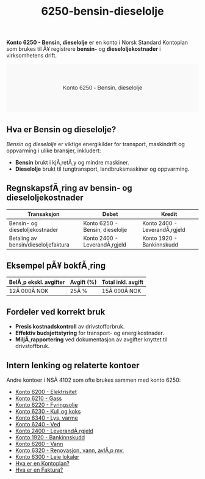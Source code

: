 ﻿---
title: "6250-bensin-dieselolje"
meta_title: "6250-bensin-dieselolje"
meta_description: "**Konto 6250 - Bensin, dieselolje** er en konto i Norsk Standard Kontoplan som brukes til Ã¥ registrere **bensin-** og **dieseloljekostnader** i virksomhetens d..."
slug: 6250-bensin-dieselolje
type: blog
layout: pages/single
---

**Konto 6250 - Bensin, dieselolje** er en konto i Norsk Standard Kontoplan som brukes til Ã¥ registrere **bensin-** og **dieseloljekostnader** i virksomhetens drift.

![Illustrasjon av konto 6250 Bensin, dieselolje](6250-bensin-dieselolje-image.svg)

## Hva er Bensin og dieselolje?

*Bensin* og *dieselolje* er viktige energikilder for transport, maskindrift og oppvarming i ulike bransjer, inkludert:

* **Bensin** brukt i kjÃ¸retÃ¸y og mindre maskiner.
* **Dieselolje** brukt til tungtransport, landbruksmaskiner og oppvarming.

## RegnskapsfÃ¸ring av bensin- og dieseloljekostnader

| Transaksjon                          | Debet                           | Kredit                       |
|--------------------------------------|---------------------------------|------------------------------|
| Bensin- og dieseloljekostnader       | Konto 6250 - Bensin, dieselolje | Konto 2400 - LeverandÃ¸rgjeld |
| Betaling av bensin/dieseloljefaktura | Konto 2400 - LeverandÃ¸rgjeld     | Konto 1920 - Bankinnskudd    |

## Eksempel pÃ¥ bokfÃ¸ring

| BelÃ¸p ekskl. avgifter | Avgift (%) | Total inkl. avgift |
|-----------------------|------------|--------------------|
| 12Â 000Â NOK            | 25Â %       | 15Â 000Â NOK         |

## Fordeler ved korrekt bruk

* **Presis kostnadskontroll** av drivstofforbruk.
* **Effektiv budsjettstyring** for transport- og energikostnader.
* **MiljÃ¸rapportering** ved dokumentasjon av avgifter knyttet til drivstoffbruk.

## Intern lenking og relaterte kontoer

Andre kontoer i NSÂ 4102 som ofte brukes sammen med konto 6250:

* [Konto 6200 - Elektrisitet](/blogs/kontoplan/6200-elektrisitet "Konto 6200 - Elektrisitet")
* [Konto 6210 - Gass](/blogs/kontoplan/6210-gass "Konto 6210 - Gass")
* [Konto 6220 - Fyringsolje](/blogs/kontoplan/6220-fyringsolje "Konto 6220 - Fyringsolje")
* [Konto 6230 - Kull og koks](/blogs/kontoplan/6230-kull-koks "Konto 6230 - Kull og koks")
* [Konto 6340 - Lys, varme](/blogs/kontoplan/6340-lys-varme "Konto 6340 - Lys, varme")
* [Konto 6240 - Ved](/blogs/kontoplan/6240-ved "Konto 6240 - Ved")
* [Konto 2400 - LeverandÃ¸rgjeld](/blogs/kontoplan/2400-leverandorgjeld "Konto 2400 - LeverandÃ¸rgjeld")
* [Konto 1920 - Bankinnskudd](/blogs/kontoplan/1920-bankinnskudd "Konto 1920 - Bankinnskudd")
* [Konto 6260 - Vann](/blogs/kontoplan/6260-vann "Konto 6260 - Vann")
* [Konto 6320 - Renovasjon, vann, avlÃ¸p mv.](/blogs/kontoplan/6320-renovasjon-vann-avlop-mv "Konto 6320 - Renovasjon, vann, avlÃ¸p mv.")
* [Konto 6300 - Leie lokaler](/blogs/kontoplan/6300-leie-lokaler "Konto 6300 - Leie lokaler")
* [Hva er en Kontoplan?](/blogs/regnskap/hva-er-kontoplan "Hva er en Kontoplan? Komplett Guide til Kontoplaner i Norsk Regnskap")
* [Hva er en Faktura?](/blogs/regnskap/hva-er-en-faktura "Hva er en Faktura? En Guide til Norske Fakturakrav")

